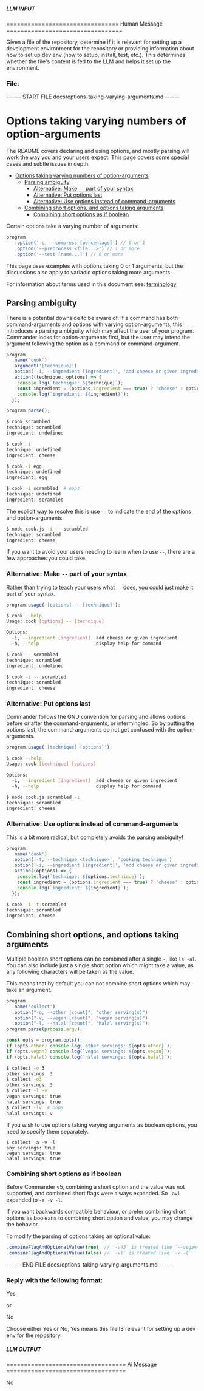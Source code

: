 ##### LLM INPUT #####
================================ Human Message =================================

Given a file of the repository, determine if it is relevant for setting up a development environment for the repository or providing information about how to set up dev env (how to setup, install, test, etc.). This determines whether the file's content is fed to the LLM and helps it set up the environment.

### File:
------ START FILE docs/options-taking-varying-arguments.md ------
# Options taking varying numbers of option-arguments

The README covers declaring and using options, and mostly parsing will work the way you and your users expect. This page covers some special cases
and subtle issues in depth.

- [Options taking varying numbers of option-arguments](#options-taking-varying-numbers-of-option-arguments)
  - [Parsing ambiguity](#parsing-ambiguity)
    - [Alternative: Make  `--` part of your syntax](#alternative-make-----part-of-your-syntax)
    - [Alternative: Put options last](#alternative-put-options-last)
    - [Alternative: Use options instead of command-arguments](#alternative-use-options-instead-of-command-arguments)
  - [Combining short options, and options taking arguments](#combining-short-options-and-options-taking-arguments)
    - [Combining short options as if boolean](#combining-short-options-as-if-boolean)

Certain options take a varying number of arguments:

```js
program
   .option('-c, --compress [percentage]') // 0 or 1
   .option('--preprocess <file...>') // 1 or more
   .option('--test [name...]') // 0 or more
```

This page uses examples with options taking 0 or 1 arguments, but the discussions also apply to variadic options taking more arguments.

For information about terms used in this document see: [terminology](./terminology.md)

## Parsing ambiguity

There is a potential downside to be aware of. If a command has both
command-arguments and options with varying option-arguments, this introduces a parsing ambiguity which may affect the user of your program.
Commander looks for option-arguments first, but the user may
intend the argument following the option as a command or command-argument.

```js
program
  .name('cook')
  .argument('[technique]')
  .option('-i, --ingredient [ingredient]', 'add cheese or given ingredient')
  .action((technique, options) => {
    console.log(`technique: ${technique}`);
    const ingredient = (options.ingredient === true) ? 'cheese' : options.ingredient;
    console.log(`ingredient: ${ingredient}`);
  });

program.parse();
```

```sh
$ cook scrambled
technique: scrambled
ingredient: undefined

$ cook -i
technique: undefined
ingredient: cheese

$ cook -i egg
technique: undefined
ingredient: egg

$ cook -i scrambled  # oops
technique: undefined
ingredient: scrambled
```

The explicit way to resolve this is use `--` to indicate the end of the options and option-arguments:

```sh
$ node cook.js -i -- scrambled
technique: scrambled
ingredient: cheese
```

If you want to avoid your users needing to learn when to use `--`, there are a few approaches you could take.

### Alternative: Make  `--` part of your syntax

Rather than trying to teach your users what `--` does, you could just make it part of your syntax.

```js
program.usage('[options] -- [technique]');
```

```sh
$ cook --help
Usage: cook [options] -- [technique]

Options:
  -i, --ingredient [ingredient]  add cheese or given ingredient
  -h, --help                     display help for command

$ cook -- scrambled
technique: scrambled
ingredient: undefined

$ cook -i -- scrambled
technique: scrambled
ingredient: cheese
```

### Alternative: Put options last

Commander follows the GNU convention for parsing and allows options before or after the command-arguments, or intermingled.
So by putting the options last, the command-arguments do not get confused with the option-arguments.

```js
program.usage('[technique] [options]');
```

```sh
$ cook --help
Usage: cook [technique] [options]

Options:
  -i, --ingredient [ingredient]  add cheese or given ingredient
  -h, --help                     display help for command

$ node cook.js scrambled -i
technique: scrambled
ingredient: cheese
```

### Alternative: Use options instead of command-arguments

This is a bit more radical, but completely avoids the parsing ambiguity!

```js
program
  .name('cook')
  .option('-t, --technique <technique>', 'cooking technique')
  .option('-i, --ingredient [ingredient]', 'add cheese or given ingredient')
  .action((options) => {
    console.log(`technique: ${options.technique}`);
    const ingredient = (options.ingredient === true) ? 'cheese' : options.ingredient;
    console.log(`ingredient: ${ingredient}`);
  });
```

```sh
$ cook -i -t scrambled
technique: scrambled
ingredient: cheese
```

## Combining short options, and options taking arguments

Multiple boolean short options can be combined after a single `-`, like `ls -al`. You can also include just
a single short option which might take a value, as any following characters will
be taken as the value.

This means that by default you can not combine short options which may take an argument.

```js
program
  .name('collect')
  .option("-o, --other [count]", "other serving(s)")
  .option("-v, --vegan [count]", "vegan serving(s)")
  .option("-l, --halal [count]", "halal serving(s)");
program.parse(process.argv);

const opts = program.opts();
if (opts.other) console.log(`other servings: ${opts.other}`);
if (opts.vegan) console.log(`vegan servings: ${opts.vegan}`);
if (opts.halal) console.log(`halal servings: ${opts.halal}`);
```

```sh
$ collect -o 3
other servings: 3
$ collect -o3 
other servings: 3
$ collect -l -v
vegan servings: true
halal servings: true
$ collect -lv  # oops
halal servings: v
```

If you wish to use options taking varying arguments as boolean options, you need to specify them separately.

```
$ collect -a -v -l
any servings: true
vegan servings: true
halal servings: true
```

### Combining short options as if boolean

Before Commander v5, combining a short option and the value was not supported, and combined short flags were always expanded.
So `-avl` expanded to `-a -v -l`.

If you want backwards compatible behaviour, or prefer combining short options as booleans to combining short option and value, 
you may change the behavior.

To modify the parsing of options taking an optional value:

```js
.combineFlagAndOptionalValue(true)  // `-v45` is treated like `--vegan=45`, this is the default behaviour
.combineFlagAndOptionalValue(false) // `-vl` is treated like `-v -l`
```

------ END FILE docs/options-taking-varying-arguments.md ------

### Reply with the following format:

<rel>Yes</rel>

or

<rel>No</rel>

Choose either Yes or No, Yes means this file IS relevant for setting up a dev env for the repository.

##### LLM OUTPUT #####
================================== Ai Message ==================================

<rel>No</rel>